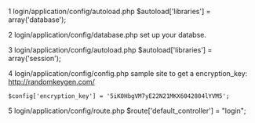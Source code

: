 1 login/application/config/autoload.php
	$autoload['libraries'] = array('database');

2 login/application/config/database.php
	set up your databse.

3 login/application/config/autoload.php
	$autoload['libraries'] = array('session');

4 login/application/config/config.php
	sample site to get a encryption_key:
		http://randomkeygen.com/

	$config['encryption_key'] = '5iK0HbgVM7yE22N21MKX6042804lYVM5';

5 login/application/config/route.php
	$route['default_controller'] = "login";
